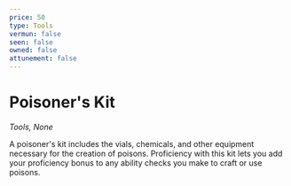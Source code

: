 ```yaml
---
price: 50
type: Tools
vermun: false
seen: false
owned: false
attunement: false
---
```

# Poisoner's Kit

*Tools, None*

A poisoner's kit includes the vials, chemicals, and other equipment necessary for the creation of poisons. Proficiency with this kit lets you add your proficiency bonus to any ability checks you make to craft or use poisons.